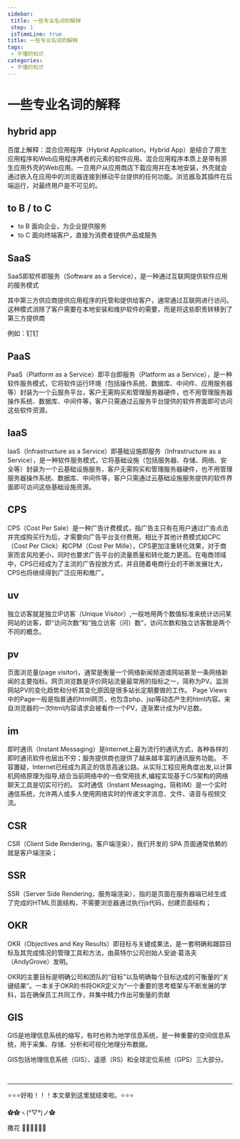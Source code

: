 ```yaml
---
sidebar:
 title: 一些专业名词的解释
 step: 1
 isTimeLine: true
title: 一些专业名词的解释
tags:
 - 不懂的知识
categories:
 - 不懂的知识
---
```



# 一些专业名词的解释

## hybrid app
百度上解释：混合应用程序（Hybrid Application，Hybrid App）是结合了原生应用程序和Web应用程序两者的元素的软件应用。混合应用程序本质上是带有原生应用外壳的Web应用。一旦用户从应用商店下载应用并在本地安装，外壳就会通过嵌入在应用中的浏览器连接到移动平台提供的任何功能。浏览器及其插件在后端运行，对最终用户是不可见的。

## to B / to C
-  to B 面向企业，为企业提供服务
-  to C 面向终端客户，直接为消费者提供产品或服务
  
## SaaS
SaaS即软件即服务（Software as a Service），是一种通过互联网提供软件应用的服务模式

其中第三方供应商提供应用程序的托管和提供给客户，通常通过互联网进行访问。这种模式消除了客户需要在本地安装和维护软件的需要，而是将这些职责转移到了第三方提供商

例如：钉钉

## PaaS
PaaS（Platform as a Service）即平台即服务（Platform as a Service），是一种软件服务模式，它将软件运行环境（包括操作系统、数据库、中间件、应用服务器等）封装为一个云服务平台，客户无需购买和管理服务器硬件，也不用管理服务器操作系统、数据库、中间件等，客户只需通过云服务平台提供的软件界面即可访问这些软件资源。


## IaaS
IaaS（Infrastructure as a Service）即基础设施即服务（Infrastructure as a Service），是一种软件服务模式，它将基础设施（包括服务器、存储、网络、安全等）封装为一个云基础设施服务，客户无需购买和管理服务器硬件，也不用管理服务器操作系统、数据库、中间件等，客户只需通过云基础设施服务提供的软件界面即可访问这些基础设施资源。

## CPS
CPS（Cost Per Sale）是一种广告计费模式，指广告主只有在用户通过广告点击并完成购买行为后，才需要向广告平台支付费用。相比于其他计费模式如CPC（Cost Per Click）和CPM（Cost Per Mille），CPS更加注重转化效果，对于商家而言风险更小，同时也要求广告平台的流量质量和转化能力更高。在电商领域中，CPS已经成为了主流的广告投放方式，并且随着电商行业的不断发展壮大，CPS也将继续得到广泛应用和推广。

## uv
独立访客就是独立IP访客（Unique Visitor）,一般地用两个数值标准来统计访问某网站的访客，即“访问次数”和“独立访客（问）数”，访问次数和独立访客数是两个不同的概念。

## pv
页面浏览量(page visitor)，通常是衡量一个网络新闻频道或网站甚至一条网络新闻的主要指标。网页浏览数是评价网站流量最常用的指标之一，简称为PV。监测网站PV的变化趋势和分析其变化原因是很多站长定期要做的工作。
Page Views中的Page一般是指普通的html网页，也包含php、jsp等动态产生的html内容。来自浏览器的一次html内容请求会被看作一个PV，逐渐累计成为PV总数。

## im
即时通讯（Instant Messaging）是Internet上最为流行的通讯方式，各种各样的即时通讯软件也层出不穷；服务提供商也提供了越来越丰富的通讯服务功能。 不容置疑，Internet已经成为真正的信息高速公路。从实际工程应用角度出发,以计算机网络原理为指导,结合当前网络中的一些常用技术,编程实现基于C/S架构的网络聊天工具是切实可行的。
实时通信（Instant Messaging，简称IM）是一个实时通信系统，允许两人或多人使用网络实时的传递文字消息、文件、语音与视频交流。

## CSR
CSR（Client Side Rendering，客户端渲染），我们开发的 SPA 页面通常依赖的就是客户端渲染；

## SSR
SSR（Server Side Rendering，服务端渲染），指的是页面在服务器端已经生成了完成的HTML页面结构，不需要浏览器通过执行js代码，创建页面结构；

## OKR
OKR（Objectives and Key Results）即目标与关键成果法，是一套明确和跟踪目标及其完成情况的管理工具和方法，由英特尔公司创始人安迪·葛洛夫（AndyGrove）发明。

OKR的主要目标是明确公司和团队的“目标”以及明确每个目标达成的可衡量的“关键结果”。一本关于OKR的书将OKR定义为“一个重要的思考框架与不断发展的学科，旨在确保员工共同工作，并集中精力作出可衡量的贡献


## GIS
GIS是地理信息系统的缩写，有时也称为地学信息系统，是一种重要的空间信息系统，用于采集、存储、分析和可视化地理分布数据。

GIS包括地理信息系统（GIS）、遥感（RS）和全球定位系统（GPS）三大部分。




<br/>
<hr />

⭐️⭐️⭐️好啦！！！本文章到这里就结束啦。⭐️⭐️⭐️

✿✿ヽ(°▽°)ノ✿

撒花 🌸🌸🌸🌸🌸🌸